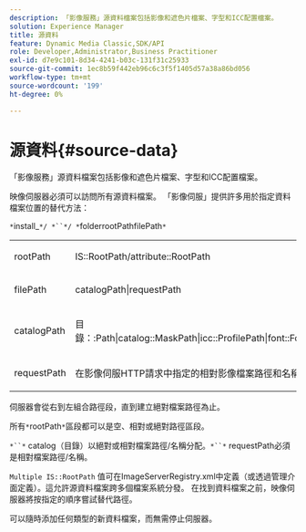 ```yaml
---
description: 「影像服務」源資料檔案包括影像和遮色片檔案、字型和ICC配置檔案。
solution: Experience Manager
title: 源資料
feature: Dynamic Media Classic,SDK/API
role: Developer,Administrator,Business Practitioner
exl-id: d7e9c101-8d34-4241-b03c-131f31c25933
source-git-commit: 1ec8b59f442eb96c6c3f5f1405d57a38a86bd056
workflow-type: tm+mt
source-wordcount: '199'
ht-degree: 0%

---
```


# 源資料{#source-data}

「影像服務」源資料檔案包括影像和遮色片檔案、字型和ICC配置檔案。

映像伺服器必須可以訪問所有源資料檔案。 「影像伺服」提供許多用於指定資料檔案位置的替代方法：

`*`install_`*/ *``*/ *`folderrootPathfilePath`*`

<table id="simpletable_26686444C7EF46D6BC4C0490C8010BF9"> 
 <tr class="strow"> 
  <td class="stentry"> <p><span class="codeph"> <span class="varname"> rootPath</span></span> </p></td> 
  <td class="stentry"> <p><span class="codeph"> IS::RootPath/attribute::RootPath</span> </p></td> 
 </tr> 
 <tr class="strow"> 
  <td class="stentry"> <p><span class="codeph"> <span class="varname"> filePath  </span></span> </p></td> 
  <td class="stentry"> <p><span class="codeph"> catalogPath|requestPath</span> </p></td> 
 </tr> 
 <tr class="strow"> 
  <td class="stentry"> <p><span class="codeph"> <span class="varname"> catalogPath</span></span> </p></td> 
  <td class="stentry"> <p><span class="codeph"> 目錄：:Path|catalog::MaskPath|icc::ProfilePath|font::FontPath|font::MetricsPath</span> </p></td> 
 </tr> 
 <tr class="strow"> 
  <td class="stentry"> <p><span class="codeph"> <span class="varname"> requestPath</span></span> </p></td> 
  <td class="stentry"> <p><span class="codeph"> 在影像伺服HTTP請求中指定的相對影像檔案路徑和名稱</span> </p></td> 
 </tr> 
</table>

伺服器會從右到左組合路徑段，直到建立絕對檔案路徑為止。

所有`*`rootPath`*`區段都可以是空、相對或絕對路徑區段。

`*``*` catalog（目錄）以絕對或相對檔案路徑/名稱分配。`*``*` requestPath必須是相對檔案路徑/名稱。

`Multiple IS::RootPath` 值可在ImageServerRegistry.xml中定義（或透過管理介面定義）。這允許源資料檔案跨多個檔案系統分發。 在找到資料檔案之前，映像伺服器將按指定的順序嘗試替代路徑。

可以隨時添加任何類型的新資料檔案，而無需停止伺服器。
